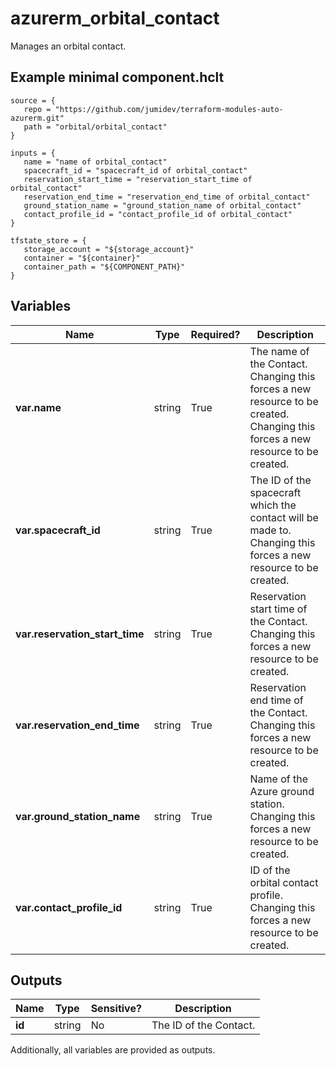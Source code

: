 # azurerm_orbital_contact

Manages an orbital contact.

## Example minimal component.hclt

```hcl
source = {
   repo = "https://github.com/jumidev/terraform-modules-auto-azurerm.git" 
   path = "orbital/orbital_contact" 
}

inputs = {
   name = "name of orbital_contact" 
   spacecraft_id = "spacecraft_id of orbital_contact" 
   reservation_start_time = "reservation_start_time of orbital_contact" 
   reservation_end_time = "reservation_end_time of orbital_contact" 
   ground_station_name = "ground_station_name of orbital_contact" 
   contact_profile_id = "contact_profile_id of orbital_contact" 
}

tfstate_store = {
   storage_account = "${storage_account}" 
   container = "${container}" 
   container_path = "${COMPONENT_PATH}" 
}

```

## Variables

| Name | Type | Required? |  Description |
| ---- | ---- | --------- |  ----------- |
| **var.name** | string | True | The name of the Contact. Changing this forces a new resource to be created. Changing this forces a new resource to be created. | 
| **var.spacecraft_id** | string | True | The ID of the spacecraft which the contact will be made to. Changing this forces a new resource to be created. | 
| **var.reservation_start_time** | string | True | Reservation start time of the Contact. Changing this forces a new resource to be created. | 
| **var.reservation_end_time** | string | True | Reservation end time of the Contact. Changing this forces a new resource to be created. | 
| **var.ground_station_name** | string | True | Name of the Azure ground station. Changing this forces a new resource to be created. | 
| **var.contact_profile_id** | string | True | ID of the orbital contact profile. Changing this forces a new resource to be created. | 



## Outputs

| Name | Type | Sensitive? | Description |
| ---- | ---- | --------- | --------- |
| **id** | string | No  | The ID of the Contact. | 

Additionally, all variables are provided as outputs.
